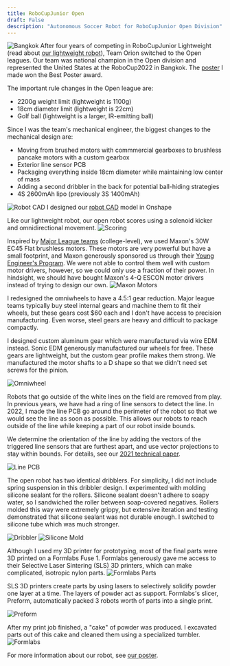 ```yaml
---
title: RoboCupJunior Open
draft: False
description: "Autonomous Soccer Robot for RoboCupJunior Open Division"
---
```

![Bangkok](images/rcj_bangkok.png)
After four years of competing in RoboCupJunior Lightweight (read about [our lightweight robot](https://kogappa.com/projects/rcj_lw/)), Team Orion switched to the Open leagues. Our team was national champion in the Open division and represented the United States at the RoboCup2022 in Bangkok. The [poster](https://drive.google.com/file/d/1emEfwXLS5n6g16z6DUGnz8gLUFfxLsoF/view?usp=sharing) I made won the Best Poster award.

The important rule changes in the Open league are:
 - 2200g weight limit (lightweight is 1100g)
 - 18cm diameter limit (lightweight is 22cm)
 - Golf ball (lightweight is a larger, IR-emitting ball)

Since I was the team's mechanical engineer, the biggest changes to the mechanical design are:
 - Moving from brushed motors with commmercial gearboxes to brushless pancake motors with a custom gearbox
 - Exterior line sensor PCB
 - Packaging everything inside 18cm diameter while maintaining low center of mass
 - Adding a second dribbler in the back for potential ball-hiding strategies
 - 4S 2600mAh lipo (previously 3S 1400mAh)

![Robot CAD](images/cad.png)
I designed our [robot CAD](https://cad.onshape.com/documents/d3a0178b0f6c32667a12811f/w/e578c707c8a94966e4159e1e/e/2745129e1c60ff319e287fe6?renderMode=0&uiState=6339b5cef4b4937263754cd9) model in Onshape

Like our lightweight robot, our open robot scores using a solenoid kicker and omnidirectional movement.
![Scoring](images/rcj_goal_gif.gif)

Inspired by [Major League teams](https://www.youtube.com/watch?v=yaFfWd6ZHGA) (college-level), we used Maxon's 30W EC45 Flat brushless motors. These motors are very powerful but have a small footprint, and Maxon generously sponsored us through their [Young Engineer's Program](https://drive.tech/en/young-engineers-program). We were not able to control them well with custom motor drivers, however, so we could only use a fraction of their power. In hindsight, we should have bought Maxon's 4-Q ESCON motor drivers instead of trying to design our own.
![Maxon Motors](images/maxon_motors.jpg)

I redesigned the omniwheels to have a 4.5:1 gear reduction. Major league teams typically buy steel internal gears and machine them to fit their wheels, but these gears cost $60 each and I don't have access to precision manufacturing. Even worse, steel gears are heavy and difficult to package compactly. 

I designed custom aluminum gear which were manufactured via wire EDM instead. Sonic EDM generously manufactured our wheels for free. These gears are lightweight, but the custom gear profile makes them strong. We manufactured the motor shafts to a D shape so that we didn't need set screws for the pinion.

![Omniwheel](images/rcj_omni.jpg)

Robots that go outside of the white lines on the field are removed from play. In previous years, we have had a ring of line sensors to detect the line. In 2022, I made the line PCB go around the perimeter of the robot so that we would see the line as soon as possible. This allows our robots to reach outside of the line while keeping a part of our robot inside bounds. 

We determine the orientation of the line by adding the vectors of the triggered line sensors that are furthest apart, and use vector projections to stay within bounds. For details, see our [2021 technical paper](https://robocupjuniortc.github.io/soccer-2021/pdfs/TDPs/LWL_Orion.pdf).

![Line PCB](images/open_line.png)


The open robot has two identical dribblers. For simplicity, I did not include spring suspension in this dribbler design. I experimented with molding silicone sealant for the rollers. Silicone sealant doesn't adhere to soapy water, so I sandwiched the roller between soap-covered negatives. Rollers molded this way were extremely grippy, but extensive iteration and testing demonstrated that silicone sealant was not durable enough. I switched to silicone tube which was much stronger.

![Dribbler](images/rcj_dribbler_gif.gif)
![Silicone Mold](images/silicone_mold.jpg)


Although I used my 3D printer for prototyping, most of the final parts were 3D printed on a Formlabs Fuse 1. Formlabs generously gave me access to their Selective Laser Sintering (SLS) 3D printers, which can make complicated, isotropic nylon parts.
![Formlabs Parts](images/formlabs_parts.jpg)

SLS 3D printers create parts by using lasers to selectively solidify powder one layer at a time. The layers of powder act as support. Formlabs's slicer, Preform, automatically packed 3 robots worth of parts into a single print.

![Preform](images/preform.png)

After my print job finished, a "cake" of powder was produced. I excavated parts out of this cake and cleaned them using a specialized tumbler. 
![Formlabs](images/formlabs.jpg)

For more information about our robot, see [our poster](https://drive.google.com/file/d/1emEfwXLS5n6g16z6DUGnz8gLUFfxLsoF/view?usp=sharing).